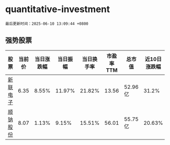 # quantitative-investment

`最后更新时间：2025-06-10 13:09:44 +0800`

## 强势股票

|股票|当前价|当日涨跌幅|当日振幅|当日换手率|市盈率TTM|总市值|近10日涨跌幅|
|----|----|----|----|----|----|----|----|
|[新联电子](https://xueqiu.com/S/SZ002546)|6.35|8.55%|11.97%|21.82%|13.56|52.96亿|31.2%|
|[顺钠股份](https://xueqiu.com/S/SZ000533)|8.07|1.13%|9.15%|15.51%|56.01|55.75亿|20.63%|
